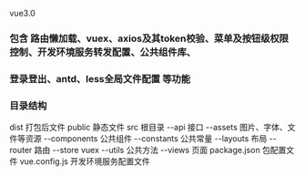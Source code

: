 vue3.0

### 包含 路由懒加载、vuex、axios及其token校验、菜单及按钮级权限控制、开发环境服务转发配置、公共组件库、
### 登录登出、antd、less全局文件配置 等功能

### 目录结构
dist              打包后文件
public            静态文件
src               根目录
  --api           接口
  --assets        图片、字体、文件等资源
  --components    公共组件
  --constants     公共常量
  --layouts       布局
  --router        路由
  --store         vuex
  --utils         公共方法
  --views         页面
package.json      包配置文件
vue.config.js     开发环境服务配置文件
